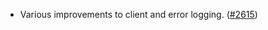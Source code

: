 - Various improvements to client and error logging.
  ([\#2615](https://github.com/anoma/namada/pull/2615))